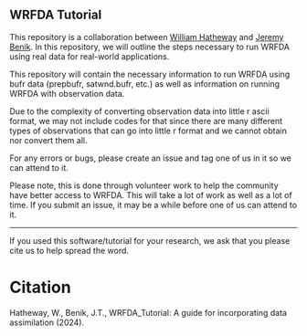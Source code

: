 ## WRFDA Tutorial

This repository is a collaboration between [William Hatheway](https://www.linkedin.com/in/williamhatheway/) and [Jeremy Benik](https://www.linkedin.com/in/jeremy-benik/). In this repository, we will outline the steps necessary to run WRFDA using real data for real-world applications.

This repository will contain the necessary information to run WRFDA using bufr data (prepbufr, satwnd.bufr, etc.) as well as information on running WRFDA with observation data. 

Due to the complexity of converting observation data into little r ascii format, we may not include codes for that since there are many different types of observations that can go into little r format and we cannot obtain nor convert them all. 

For any errors or bugs, please create an issue and tag one of us in it so we can attend to it. 

Please note, this is done through volunteer work to help the community have better access to WRFDA. This will take a lot of work as well as a lot of time. If you submit an issue, it may be a while before one of us can attend to it. 

---

If you used this software/tutorial for your research, we ask that you please cite us to help spread the word. 
# Citation
Hatheway, W., Benik, J.T., WRFDA_Tutorial: A guide for incorporating data assimilation (2024).
